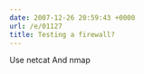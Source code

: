 ```yaml
---
date: 2007-12-26 20:59:43 +0000
url: /e/01127
title: Testing a firewall?
---
```


Use netcat
And nmap
